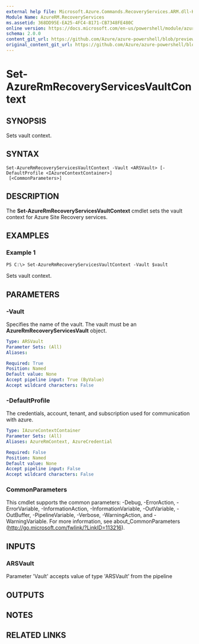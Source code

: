 ```yaml
---
external help file: Microsoft.Azure.Commands.RecoveryServices.ARM.dll-Help.xml
Module Name: AzureRM.RecoveryServices
ms.assetid: 368DD95E-EA25-4FC4-8171-CB7348FE480C
online version: https://docs.microsoft.com/en-us/powershell/module/azurerm.recoveryservices/set-azurermrecoveryservicesvaultcontext
schema: 2.0.0
content_git_url: https://github.com/Azure/azure-powershell/blob/preview/src/ResourceManager/RecoveryServices/Commands.RecoveryServices/help/Set-AzureRmRecoveryServicesVaultContext.md
original_content_git_url: https://github.com/Azure/azure-powershell/blob/preview/src/ResourceManager/RecoveryServices/Commands.RecoveryServices/help/Set-AzureRmRecoveryServicesVaultContext.md
---
```


# Set-AzureRmRecoveryServicesVaultContext

## SYNOPSIS
Sets vault context.

## SYNTAX

```
Set-AzureRmRecoveryServicesVaultContext -Vault <ARSVault> [-DefaultProfile <IAzureContextContainer>]
 [<CommonParameters>]
```

## DESCRIPTION
The **Set-AzureRmRecoveryServicesVaultContext** cmdlet sets the vault context for Azure Site Recovery services.

## EXAMPLES

### Example 1
```
PS C:\> Set-AzureRmRecoveryServicesVaultContext -Vault $vault
```

Sets vault context.

## PARAMETERS

### -Vault
Specifies the name of the vault.
The vault must be an **AzureRmRecoveryServicesVault** object.

```yaml
Type: ARSVault
Parameter Sets: (All)
Aliases: 

Required: True
Position: Named
Default value: None
Accept pipeline input: True (ByValue)
Accept wildcard characters: False
```

### -DefaultProfile
The credentials, account, tenant, and subscription used for communication with azure.

```yaml
Type: IAzureContextContainer
Parameter Sets: (All)
Aliases: AzureRmContext, AzureCredential

Required: False
Position: Named
Default value: None
Accept pipeline input: False
Accept wildcard characters: False
```

### CommonParameters
This cmdlet supports the common parameters: -Debug, -ErrorAction, -ErrorVariable, -InformationAction, -InformationVariable, -OutVariable, -OutBuffer, -PipelineVariable, -Verbose, -WarningAction, and -WarningVariable. For more information, see about_CommonParameters (<http://go.microsoft.com/fwlink/?LinkID=113216>).

## INPUTS

### ARSVault
Parameter 'Vault' accepts value of type 'ARSVault' from the pipeline

## OUTPUTS

## NOTES

## RELATED LINKS


